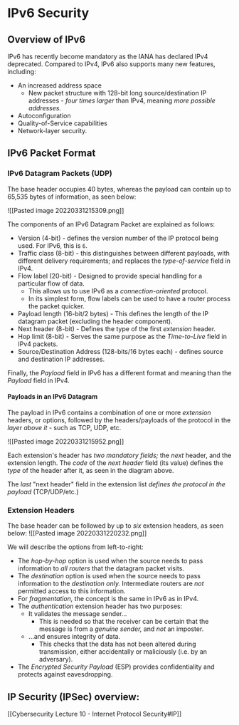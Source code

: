 # IPv6 Security
## Overview of IPv6
IPv6 has recently become mandatory as the IANA has declared IPv4 deprecated. Compared to IPv4, IPv6 also supports many new features, including:
- An increased address space
	- New packet structure with 128-bit long source/destination IP addresses - *four times larger* than IPv4, meaning *more possible addresses.*
- Autoconfiguration
- Quality-of-Service capabilities
- Network-layer security.

## IPv6 Packet Format
### IPv6 Datagram Packets (UDP)
The base header occupies 40 bytes, whereas the payload can contain up to 65,535 bytes of information, as  seen below:

![[Pasted image 20220331215309.png]]

The components of an IPv6 Datagram Packet are explained as follows:
- Version (4-bit) - defines the version number of the IP protocol being used. For IPv6, this is `6`.
- Traffic class (8-bit) - this distinguishes between different payloads, with different delivery requirements; and replaces the *type-of-service* field in IPv4.
- Flow label (20-bit) - Designed to provide special handling for a particular flow of data. 
	- This allows us to use IPv6 as a *connection-oriented* protocol.
	- In its simplest form, flow labels can be used to have a router process the packet quicker.
- Payload length (16-bit/2 bytes) - This defines the length of the IP datagram packet (excluding the header component).
- Next header (8-bit) - Defines the type of the first *extension* header.
- Hop limit (8-bit) - Serves the same purpose as the *Time-to-Live* field in IPv4 packets.
- Source/Destination Address (128-bits/16 bytes each) - defines source and destination IP addresses.

Finally, the *Payload* field in IPv6 has a different format and meaning than the *Payload* field in IPv4.

#### Payloads in an IPv6 Datagram
The payload in IPv6 contains a combination of one or more *extension* headers, or options, followed by the headers/payloads of the protocol in the *layer above it* - such as TCP, UDP, etc.

![[Pasted image 20220331215952.png]]

Each extension's header has *two mandatory fields;* the *next* header, and the extension length. The *code* of the *next header* field (its value) defines the *type* of the header after it, as seen in the diagram above.

The *last* "next header" field in the extension list *defines the protocol in the payload* (TCP/UDP/etc.)

### Extension Headers
The base header can be followed by up to *six* extension headers, as seen below:
![[Pasted image 20220331220232.png]]

We will describe the options from left-to-right:
- The *hop-by-hop* option is used when the source needs to pass information to *all routers* that the datagram packet visits.
- The *destination* option is used when the source needs to pass information to the *destination only.*  Intermediate routers are *not* permitted access to this information.
- For *fragmentation,* the concept is the same in IPv6 as in IPv4.
- The *authentication* extension header has two purposes:
	- It validates the message sender...
		- This is needed so that the receiver can be certain that the message is from a *genuine sender,* and *not* an imposter.
	- ...and ensures integrity of data.
		- This checks that the data has not been altered during transmission, either accidentally or maliciously (i.e. by an adversary).
- The *Encrypted Security Payload* (ESP) provides confidentiality and protects against eavesdropping.

## IP Security (IPSec) overview:
[[Cybersecurity Lecture 10 - Internet Protocol Security#IP]]